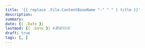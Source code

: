 ```yaml
---
title: '{{ replace .File.ContentBaseName "-" " " | title }}'
description:
summary:
date: {{ .Date }}
lastmod: {{ .Date }} #更新时间
draft: true
tags: [, ]
---
```

